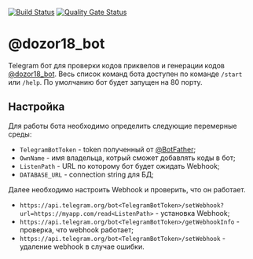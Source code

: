 [![Build Status](https://travis-ci.com/Maksimall89/dozor18_bot.svg?branch=master)](https://travis-ci.com/Maksimall89/dozor18_bot) [![Quality Gate Status](https://sonarcloud.io/api/project_badges/measure?project=Maksimall89_dozor18_bot&metric=alert_status)](https://sonarcloud.io/dashboard?id=Maksimall89_dozor18_bot) 
# @dozor18_bot
Telegram бот для проверки кодов приквелов и генерации кодов [@dozor18_bot](https://t.me/dozor18_bot).
Весь список команд бота доступен по команде `/start` или `/help`.
По умолчанию бот будет запущен на 80 порту.

## Настройка
Для работы бота необходимо определить следующие перемерные среды:
* `TelegramBotToken` - token полученный от [@BotFather](https://t.me/BotFather);
* `OwnName` - имя владельца, котрый сможет добавлять коды в бот;
* `ListenPath` - URL по которому бот будет ожидать Webhook;
* `DATABASE_URL` - connection string для БД;

Далее необходимо настроить Webhook и проверить, что он работает.
* `https://api.telegram.org/bot<TelegramBotToken>/setWebhook?url=https://myapp.com/read<ListenPath>` - установка Webhook;
* `https://api.telegram.org/bot<TelegramBotToken>/getWebhookInfo` - проверка, что webhook работает;
* `https://api.telegram.org/bot<TelegramBotToken>/setWebhook` - удаление webhook в случае ошибки.


